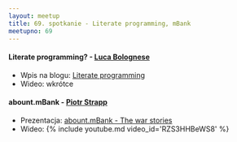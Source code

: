 ```yaml
---
layout: meetup
title: 69. spotkanie - Literate programming, mBank
meetupno: 69
---
```


#### Literate programming? - [Luca Bolognese](http://lucabolognese.wordpress.com/)
* Wpis na blogu: [Literate programming](http://lucabolognese.wordpress.com/2012/12/14/llite-language-friendly-literate-programming/  )
* Wideo: wkrótce

#### abount.mBank - [Piotr Strapp](https://twitter.com/ptrstpp950)
* Prezentacja: [abount.mBank - The war stories](http://piotrstapp.azurewebsites.net/content/images/slides/about.mbank/)
* Wideo: {% include youtube.md video_id='RZS3HHBeWS8' %}
